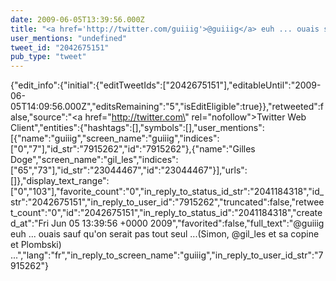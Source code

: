 ```yaml
---
date: 2009-06-05T13:39:56.000Z
title: "<a href='http://twitter.com/guiiig'>@guiiig</a> euh ... ouais sauf qu'on serait pas tout seul ...(Simon, <a href='http://twitter.com/gil_les'>@gil_les</a> et sa copine et Plombski) ...″"
user_mentions: "undefined"
tweet_id: "2042675151"
pub_type: "tweet"
---
```

{"edit_info":{"initial":{"editTweetIds":["2042675151"],"editableUntil":"2009-06-05T14:09:56.000Z","editsRemaining":"5","isEditEligible":true}},"retweeted":false,"source":"<a href=\"http://twitter.com\" rel=\"nofollow\">Twitter Web Client</a>","entities":{"hashtags":[],"symbols":[],"user_mentions":[{"name":"guiiig","screen_name":"guiiig","indices":["0","7"],"id_str":"7915262","id":"7915262"},{"name":"Gilles Doge","screen_name":"gil_les","indices":["65","73"],"id_str":"23044467","id":"23044467"}],"urls":[]},"display_text_range":["0","103"],"favorite_count":"0","in_reply_to_status_id_str":"2041184318","id_str":"2042675151","in_reply_to_user_id":"7915262","truncated":false,"retweet_count":"0","id":"2042675151","in_reply_to_status_id":"2041184318","created_at":"Fri Jun 05 13:39:56 +0000 2009","favorited":false,"full_text":"@guiiig euh ... ouais sauf qu'on serait pas tout seul ...(Simon, @gil_les et sa copine et Plombski) ...","lang":"fr","in_reply_to_screen_name":"guiiig","in_reply_to_user_id_str":"7915262"}
